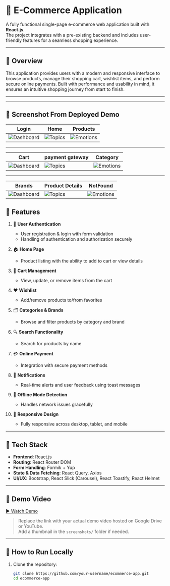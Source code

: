 # 🛒 E-Commerce Application

A fully functional single-page e-commerce web application built with **React.js**.  
The project integrates with a pre-existing backend and includes user-friendly features for a seamless shopping experience.

---

## 📌 Overview

This application provides users with a modern and responsive interface to browse products, manage their shopping cart, wishlist items, and perform secure online payments. Built with performance and usability in mind, it ensures an intuitive shopping journey from start to finish.

---

---
## 📸 Screenshot From Deployed Demo 

| Login    | Home           | Products       |
|----------|----------------|----------------|
| ![Dashboard](./screenshots/login.png) | ![Topics](./screenshots/Home.png) | ![Emotions](./screenshots/products.png) | 

---

| Cart     |payment gateway | Category       |
|----------|----------------|----------------|
| ![Dashboard](./screenshots/AddToCart.png) | ![Topics](./screenshots/paymentGetWay.png) | ![Emotions](./screenshots/Category.png) | 

---

| Brands   |Product Details | NotFound       |
|----------|----------------|----------------|
| ![Dashboard](./screenshots/Brands.png) | ![Topics](./screenshots/productDetails.png) | ![Emotions](./screenshots/NoteFound.png) | 


## 🚀 Features

1. 🔐 **User Authentication**  
   - User registration & login with form validation  
   - Handling of authentication and authorization securely

2. 🏠 **Home Page**  
   - Product listing with the ability to add to cart or view details  

3. 🛒 **Cart Management**  
   - View, update, or remove items from the cart  

4. ❤️ **Wishlist**  
   - Add/remove products to/from favorites  

5. 🗂️ **Categories & Brands**  
   - Browse and filter products by category and brand  

6. 🔍 **Search Functionality**  
   - Search for products by name  

7. 💳 **Online Payment**  
   - Integration with secure payment methods  

8. 🔔 **Notifications**  
   - Real-time alerts and user feedback using toast messages  

9. 📴 **Offline Mode Detection**  
   - Handles network issues gracefully  

10. 📱 **Responsive Design**  
    - Fully responsive across desktop, tablet, and mobile  

---

## 🧰 Tech Stack

- **Frontend**: React.js  
- **Routing**: React Router DOM  
- **Form Handling**: Formik + Yup  
- **State & Data Fetching**: React Query, Axios  
- **UI/UX**: Bootstrap, React Slick (Carousel), React Toastify, React Helmet  

---

## 🎥 Demo Video

[▶️ Watch Demo](https://drive.google.com/file/d/your-demo-id/view)

> Replace the link with your actual demo video hosted on Google Drive or YouTube.  
> Add a thumbnail in the `screenshots/` folder if needed.

---

## 📄 How to Run Locally

1. Clone the repository:
   ```bash
   git clone https://github.com/your-username/ecommerce-app.git
   cd ecommerce-app
